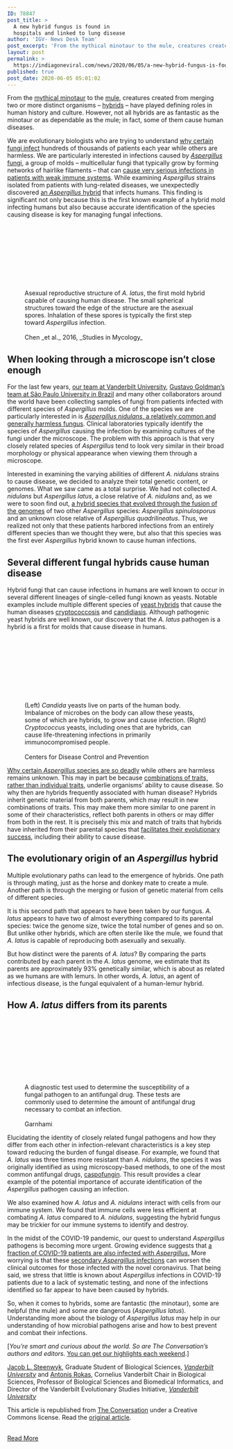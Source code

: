 ```yaml
---
ID: 78847
post_title: >
  A new hybrid fungus is found in
  hospitals and linked to lung disease
author: 'IGV- News Desk Team'
post_excerpt: 'From the mythical minotaur to the mule, creatures created from merging two or more distinct organisms – hybrids – have played defining roles in human history and culture. However, not all hybrids are as fantastic as the minotaur or as dependable as the mule; in fact, some of them cause human diseases. We are evolutionary&hellip;'
layout: post
permalink: >
  https://indiagoneviral.com/news/2020/06/05/a-new-hybrid-fungus-is-found-in-hospitals-and-linked-to-lung-disease/78847/india-gone-viral/
published: true
post_date: 2020-06-05 05:01:02
---
```

<div id="mvp-content-main">
<p>From the <a href="https://en.wikipedia.org/wiki/Minotaur">mythical minotaur</a> to the <a href="https://en.wikipedia.org/wiki/Mule">mule</a>, creatures created from merging two or more distinct organisms – <a href="https://www.nytimes.com/2010/09/14/science/14creatures.html">hybrids</a> – have played defining roles in human history and culture. However, not all hybrids are as fantastic as the minotaur or as dependable as the mule; in fact, some of them cause human diseases.</p>
<p>We are evolutionary biologists who are trying to understand <a href="https://doi.org/10.1371/journal.ppat.1008315">why certain fungi infect</a> hundreds of thousands of patients each year while others are harmless. We are particularly interested in infections caused by <a href="https://doi.org/10.1016/j.cub.2013.01.021"><em>Aspergillus</em> fungi</a>, a group of molds – multicellular fungi that typically grow by forming networks of hairlike filaments – that can <a href="https://doi.org/10.1128/CMR.00140-18">cause very serious infections in patients with weak immune systems</a>. While examining <em>Aspergillus</em> strains isolated from patients with lung-related diseases, we unexpectedly discovered <a href="https://doi.org/10.1016/j.cub.2020.04.071">an <em>Aspergillus</em> hybrid</a> that infects humans. This finding is significant not only because this is the first known example of a hybrid mold infecting humans but also because accurate identification of the species causing disease is key for managing fungal infections.</p>
<figure><a href="https://images.theconversation.com/files/335573/original/file-20200517-138649-13ghisj.jpg?ixlib=rb-1.1.0&q=45&auto=format&w=1000&fit=clip"><img alt="" data-lazy- data-lazy-src="https://images.theconversation.com/files/335573/original/file-20200517-138649-13ghisj.jpg?ixlib=rb-1.1.0&q=45&auto=format&w=237&fit=clip" data-lazy- src="data:image/svg+xml,%3Csvg%20xmlns='http://www.w3.org/2000/svg'%20viewBox='0%200%200%200'%3E%3C/svg%3E"></img></a><figcaption><span>Asexual reproductive structure of <em>A. latus</em>, the first mold hybrid capable of causing human disease. The small spherical structures toward the edge of the structure are the asexual spores. Inhalation of these spores is typically the first step toward <em>Aspergillus</em> infection.</span><br></br><span><span>Chen _et al._ 2016, _Studies in Mycology_</span></span></figcaption></figure><h2>When looking through a microscope isn’t close enough</h2>
<p>For the last few years, <a href="http://www.rokaslab.org/">our team at Vanderbilt University</a>, <a href="https://www.researchgate.net/lab/Gustavo-Goldman-Lab">Gustavo Goldman’s team at São Paulo University in Brazil</a> and many other collaborators around the world have been collecting samples of fungi from patients infected with different species of <em>Aspergillus</em> molds. One of the species we are particularly interested in is <a href="https://doi.org/10.1006/rwgn.2001.0082"><em>Aspergillus nidulans</em>, a relatively common and generally harmless fungus</a>. Clinical laboratories typically identify the species of <em>Aspergillus</em> causing the infection by examining cultures of the fungi under the microscope. The problem with this approach is that very closely related species of <em>Aspergillus</em> tend to look very similar in their broad morphology or physical appearance when viewing them through a microscope.</p>
<p>Interested in examining the varying abilities of different <em>A. nidulans</em> strains to cause disease, we decided to analyze their total genetic content, or genomes. What we saw came as a total surprise. We had not collected <em>A. nidulans</em> but <em>Aspergillus latus</em>, a close relative of <em>A. nidulans</em> and, as we were to soon find out, <a href="https://doi.org/10.1016/j.cub.2020.04.071">a hybrid species that evolved through the fusion of the genomes</a> of two other <em>Aspergillus</em> species: <em>Aspergillus spinulosporus</em> and an unknown close relative of <em>Aspergillus quadrilineatus</em>. Thus, we realized not only that these patients harbored infections from an entirely different species than we thought they were, but also that this species was the first ever <em>Aspergillus</em> hybrid known to cause human infections.</p>
<h2>Several different fungal hybrids cause human disease</h2>
<p>Hybrid fungi that can cause infections in humans are well known to occur in several different lineages of single-celled fungi known as yeasts. Notable examples include multiple different species of <a href="https://doi.org/10.1002/yea.3242">yeast hybrids</a> that cause the human diseases <a href="https://rarediseases.info.nih.gov/diseases/6218/cryptococcosis">cryptococcosis</a> and <a href="https://www.cdc.gov/fungal/diseases/candidiasis/index.html">candidiasis</a>. Although pathogenic yeast hybrids are well known, our discovery that the <em>A. latus</em> pathogen is a hybrid is a first for molds that cause disease in humans.</p>
<figure><img alt="" data-lazy- data-lazy-src="https://images.theconversation.com/files/335574/original/file-20200517-138644-11gmq87.jpg?ixlib=rb-1.1.0&q=45&auto=format&w=754&fit=clip" data-lazy- src="data:image/svg+xml,%3Csvg%20xmlns='http://www.w3.org/2000/svg'%20viewBox='0%200%200%200'%3E%3C/svg%3E"></img><figcaption><span>(Left) <em>Candida</em> yeasts live on parts of the human body. Imbalance of microbes on the body can allow these yeasts, some of which are hybrids, to grow and cause infection. (Right) <em>Cryptococcus</em> yeasts, including ones that are hybrids, can cause life-threatening infections in primarily immunocompromised people.</span><br></br><span><span>Centers for Disease Control and Prevention</span></span></figcaption></figure><p><a href="https://doi.org/10.1371/journal.ppat.1008315">Why certain <em>Aspergillus</em> species are so deadly</a> while others are harmless remains unknown. This may in part be because <a href="https://doi.org/10.1016/j.fbr.2007.02.007">combinations of traits, rather than individual traits</a>, underlie organisms’ ability to cause disease. So why then are hybrids frequently associated with human disease? Hybrids inherit genetic material from both parents, which may result in new combinations of traits. This may make them more similar to one parent in some of their characteristics, reflect both parents in others or may differ from both in the rest. It is precisely this mix and match of traits that hybrids have inherited from their parental species that <a href="https://www.nytimes.com/2010/09/14/science/14creatures.html">facilitates their evolutionary success</a>, including their ability to cause disease.</p>
<h2>The evolutionary origin of an <em>Aspergillus</em> hybrid</h2>
<p>Multiple evolutionary paths can lead to the emergence of hybrids. One path is through mating, just as the horse and donkey mate to create a mule. Another path is through the merging or fusion of genetic material from cells of different species.</p>
<p>It is this second path that appears to have been taken by our fungus. <em>A. latus</em> appears to have two of almost everything compared to its parental species: twice the genome size, twice the total number of genes and so on. But unlike other hybrids, which are often sterile like the mule, we found that <em>A. latus</em> is capable of reproducing both asexually and sexually.</p>
<p>But how distinct were the parents of <em>A. latus</em>? By comparing the parts contributed by each parent in the <em>A. latus</em> genome, we estimate that its parents are approximately 93% genetically similar, which is about as related as we humans are with lemurs. In other words, <em>A. latus</em>, an agent of infectious disease, is the fungal equivalent of a human-lemur hybrid.</p>
<h2>How <em>A. latus</em> differs from its parents</h2>
<figure><img alt="" data-lazy- data-lazy-src="https://images.theconversation.com/files/335575/original/file-20200517-138634-1l1tglv.jpg?ixlib=rb-1.1.0&q=45&auto=format&w=237&fit=clip" data-lazy- src="data:image/svg+xml,%3Csvg%20xmlns='http://www.w3.org/2000/svg'%20viewBox='0%200%200%200'%3E%3C/svg%3E"></img><figcaption><span>A diagnostic test used to determine the susceptibility of a fungal pathogen to an antifungal drug. These tests are commonly used to determine the amount of antifungal drug necessary to combat an infection.</span><br></br><span><span>Garnhami</span></span></figcaption></figure><p>Elucidating the identity of closely related fungal pathogens and how they differ from each other in infection-relevant characteristics is a key step toward reducing the burden of fungal disease. For example, we found that <em>A. latus</em> was three times more resistant than <em>A. nidulans</em>, the species it was originally identified as using microscopy-based methods, to one of the most common antifungal drugs, <a href="https://www.drugbank.ca/drugs/DB00520">caspofungin</a>. This result provides a clear example of the potential importance of accurate identification of the <em>Aspergillus</em> pathogen causing an infection.</p>
<p>We also examined how <em>A. latus</em> and <em>A. nidulans</em> interact with cells from our immune system. We found that immune cells were less efficient at combating <em>A. latus</em> compared to <em>A. nidulans</em>, suggesting the hybrid fungus may be trickier for our immune systems to identify and destroy.</p>
<p>In the midst of the COVID-19 pandemic, our quest to understand <em>Aspergillus</em> pathogens is becoming more urgent. Growing evidence suggests that <a href="https://doi.org/10.1111/myc.13096">a fraction of COVID-19 patients are also infected with <em>Aspergillus</em>.</a> More worrying is that these <a href="https://doi.org/10.3201/eid2607.201603">secondary <em>Aspergillus</em> infections</a> can worsen the clinical outcomes for those infected with the novel coronavirus. That being said, we stress that little is known about <em>Aspergillus</em> infections in COVID-19 patients due to a lack of systematic testing, and none of the infections identified so far appear to have been caused by hybrids.</p>
<p>So, when it comes to hybrids, some are fantastic (the minotaur), some are helpful (the mule) and some are dangerous (<em>Aspergillus latus</em>). Understanding more about the biology of <em>Aspergillus latus</em> may help in our understanding of how microbial pathogens arise and how to best prevent and combat their infections.</p>
<p>[<em>You’re smart and curious about the world. So are The Conversation’s authors and editors.</em> <a href="https://theconversation.com/us/newsletters/weekly-highlights-61?utm_source=TCUS&utm_medium=inline-link&utm_campaign=newsletter-text&utm_content=weeklysmart">You can get our highlights each weekend</a>.]<img alt="The Conversation" data-lazy-src="https://counter.theconversation.com/content/138783/count.gif?distributor=republish-lightbox-basic" height="1" src="data:image/svg+xml,%3Csvg%20xmlns='http://www.w3.org/2000/svg'%20viewBox='0%200%201%201'%3E%3C/svg%3E" width="1"></img></p>
<p><a href="https://theconversation.com/profiles/jacob-l-steenwyk-741870">Jacob L. Steenwyk</a>, Graduate Student of Biological Sciences, <em><a href="https://theconversation.com/institutions/vanderbilt-university-1293">Vanderbilt University</a></em> and <a href="https://theconversation.com/profiles/antonis-rokas-580155">Antonis Rokas</a>, Cornelius Vanderbilt Chair in Biological Sciences, Professor of Biological Sciences and Biomedical Informatics, and Director of the Vanderbilt Evolutionary Studies Initiative, <em><a href="https://theconversation.com/institutions/vanderbilt-university-1293">Vanderbilt University</a></em></p>
<p>This article is republished from <a href="https://theconversation.com">The Conversation</a> under a Creative Commons license. Read the <a href="https://theconversation.com/a-new-hybrid-fungus-is-found-in-hospitals-and-linked-to-lung-disease-138783">original article</a>.</p>




</div><br/><a href="https://www.rawstory.com/2020/06/a-new-hybrid-fungus-is-found-in-hospitals-and-linked-to-lung-disease/" class="button purchase" rel="nofollow noopener noreferrer" target="_blank">Read More</a>